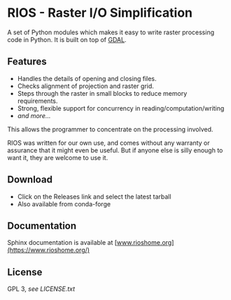 # RIOS - Raster I/O Simplification
A set of Python modules which makes it easy to write raster processing 
code in Python. It is built on top of [GDAL](https://www.gdal.org).

## Features
- Handles the details of opening and closing files.
- Checks alignment of projection and raster grid.
- Steps through the raster in small blocks to reduce memory requirements.
- Strong, flexible support for concurrency in reading/computation/writing
- *and more...*

This allows the programmer to concentrate on the processing involved.

RIOS was written for our own use, and comes without any warranty or assurance 
that it might even be useful. But if anyone else is silly enough to want it, 
they are welcome to use it. 

## Download
- Click on the Releases link and select the latest tarball
- Also available from conda-forge

## Documentation
Sphinx documentation is available at [www.rioshome.org](https://www.rioshome.org/)

## License
GPL 3, *see LICENSE.txt* 

